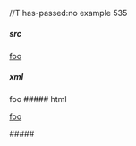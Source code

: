 //T has-passed:no
example 535
##### src
[foo]()

[foo]: /url1
##### xml
<?xml version="1.0" encoding="UTF-8"?>
<!DOCTYPE document SYSTEM "CommonMark.dtd">
<document xmlns="http://commonmark.org/xml/1.0">
  <paragraph>
    <link destination="" title="">
      <text>foo</text>
    </link>
  </paragraph>
</document>
##### html
<p><a href="">foo</a></p>
#####
